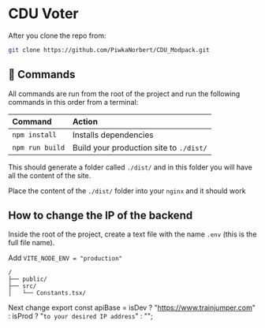 # CDU Voter

After you clone the repo from:

```sh
git clone https://github.com/PiwkaNorbert/CDU_Modpack.git
```
## 🧞 Commands

All commands are run from the root of the project and run the following commands in this order from a terminal:

| Command                   | Action                                           |
| :------------------------ | :----------------------------------------------- |
| `npm install`             | Installs dependencies                            |
| `npm run build`           | Build your production site to `./dist/`          |


This should generate a folder called `./dist/` and in this folder you will have all the content of the site.

Place the content of the `./dist/` folder into your `nginx` and it should work


## How to change the IP of the backend 

Inside the root of the project, create a text file with the name `.env` (this is the full file name).

Add `VITE_NODE_ENV = "production"`


```text
/
├── public/
├── src/
│   └── Constants.tsx/

```
Next change export const apiBase = isDev ? "https://www.trainjumper.com" : isProd ? "`to your desired IP address`" : "";
